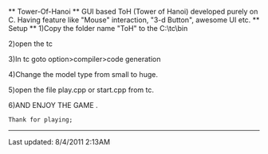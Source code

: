 **
Tower-Of-Hanoi
**
GUI based ToH (Tower of Hanoi) developed purely on C. Having feature like "Mouse" interaction, "3-d Button", awesome UI etc.
**
Setup
**
1)Copy the folder name "ToH" to the C:\tc\bin

2)open the tc

3)In tc goto 
	option>compiler>code generation

4)Change the model type from small to huge.

5)open the file play.cpp or start.cpp from tc.

6)AND ENJOY THE GAME .

	Thank for playing;
*********************************************************************************
Last updated: 8/4/2011 2:13AM
